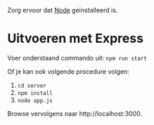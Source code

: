 Zorg ervoor dat [Node](https://nodejs.org/en/download/) geïnstalleerd is.  

# Uitvoeren met Express

Voer onderstaand commando uit:
```npm run start```

Of je kan ook volgende procedure volgen:
1. ```cd server```
2. ```npm install```
3. ```node app.js```

Browse vervolgens naar http://localhost:3000.